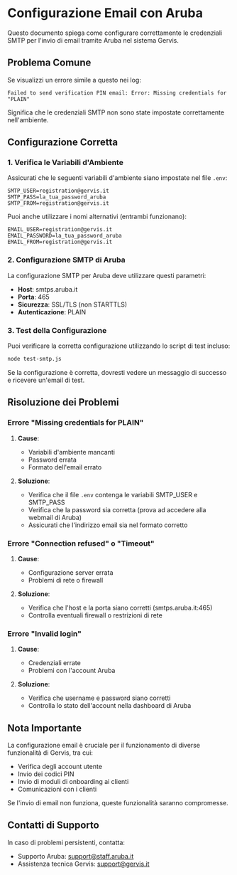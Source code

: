 # Configurazione Email con Aruba

Questo documento spiega come configurare correttamente le credenziali SMTP per l'invio di email tramite Aruba nel sistema Gervis.

## Problema Comune

Se visualizzi un errore simile a questo nei log:

```
Failed to send verification PIN email: Error: Missing credentials for "PLAIN"
```

Significa che le credenziali SMTP non sono state impostate correttamente nell'ambiente.

## Configurazione Corretta

### 1. Verifica le Variabili d'Ambiente

Assicurati che le seguenti variabili d'ambiente siano impostate nel file `.env`:

```
SMTP_USER=registration@gervis.it
SMTP_PASS=la_tua_password_aruba
SMTP_FROM=registration@gervis.it
```

Puoi anche utilizzare i nomi alternativi (entrambi funzionano):

```
EMAIL_USER=registration@gervis.it
EMAIL_PASSWORD=la_tua_password_aruba
EMAIL_FROM=registration@gervis.it
```

### 2. Configurazione SMTP di Aruba

La configurazione SMTP per Aruba deve utilizzare questi parametri:

- **Host**: smtps.aruba.it
- **Porta**: 465
- **Sicurezza**: SSL/TLS (non STARTTLS)
- **Autenticazione**: PLAIN

### 3. Test della Configurazione

Puoi verificare la corretta configurazione utilizzando lo script di test incluso:

```bash
node test-smtp.js
```

Se la configurazione è corretta, dovresti vedere un messaggio di successo e ricevere un'email di test.

## Risoluzione dei Problemi

### Errore "Missing credentials for PLAIN"

1. **Cause**: 
   - Variabili d'ambiente mancanti
   - Password errata
   - Formato dell'email errato

2. **Soluzione**:
   - Verifica che il file `.env` contenga le variabili SMTP_USER e SMTP_PASS
   - Verifica che la password sia corretta (prova ad accedere alla webmail di Aruba)
   - Assicurati che l'indirizzo email sia nel formato corretto

### Errore "Connection refused" o "Timeout"

1. **Cause**:
   - Configurazione server errata
   - Problemi di rete o firewall

2. **Soluzione**:
   - Verifica che l'host e la porta siano corretti (smtps.aruba.it:465)
   - Controlla eventuali firewall o restrizioni di rete

### Errore "Invalid login"

1. **Cause**:
   - Credenziali errate
   - Problemi con l'account Aruba

2. **Soluzione**:
   - Verifica che username e password siano corretti
   - Controlla lo stato dell'account nella dashboard di Aruba

## Nota Importante

La configurazione email è cruciale per il funzionamento di diverse funzionalità di Gervis, tra cui:

- Verifica degli account utente
- Invio dei codici PIN
- Invio di moduli di onboarding ai clienti
- Comunicazioni con i clienti

Se l'invio di email non funziona, queste funzionalità saranno compromesse.

## Contatti di Supporto

In caso di problemi persistenti, contatta:

- Supporto Aruba: support@staff.aruba.it
- Assistenza tecnica Gervis: support@gervis.it